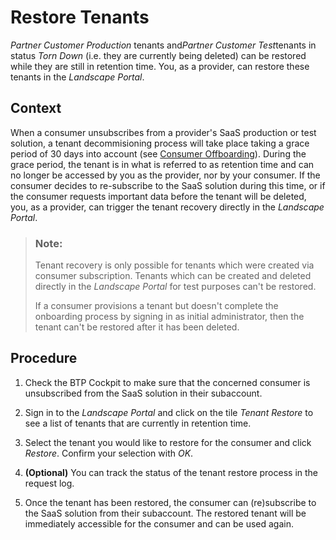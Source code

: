 <!-- loio619c40e93cb2420198aa096492f0a9ef -->

# Restore Tenants

*Partner Customer Production* tenants and*Partner Customer Test*tenants in status *Torn Down* \(i.e. they are currently being deleted\) can be restored while they are still in retention time. You, as a provider, can restore these tenants in the *Landscape Portal*.



## Context

When a consumer unsubscribes from a provider's SaaS production or test solution, a tenant decommisioning process will take place taking a grace period of 30 days into account \(see [Consumer Offboarding](Consumer_Offboarding_c882a2a.md)\). During the grace period, the tenant is in what is referred to as retention time and can no longer be accessed by you as the provider, nor by your consumer. If the consumer decides to re-subscribe to the SaaS solution during this time, or if the consumer requests important data before the tenant will be deleted, you, as a provider, can trigger the tenant recovery directly in the *Landscape Portal*.

> ### Note:  
> Tenant recovery is only possible for tenants which were created via consumer subscription. Tenants which can be created and deleted directly in the *Landscape Portal* for test purposes can't be restored.
> 
> If a consumer provisions a tenant but doesn't complete the onboarding process by signing in as initial administrator, then the tenant can't be restored after it has been deleted.



## Procedure

1.  Check the BTP Cockpit to make sure that the concerned consumer is unsubscribed from the SaaS solution in their subaccount.

2.  Sign in to the *Landscape Portal* and click on the tile *Tenant Restore* to see a list of tenants that are currently in retention time.

3.  Select the tenant you would like to restore for the consumer and click *Restore*. Confirm your selection with *OK*.

4.  **\(Optional\)** You can track the status of the tenant restore process in the request log.

5.  Once the tenant has been restored, the consumer can \(re\)subscribe to the SaaS solution from their subaccount. The restored tenant will be immediately accessible for the consumer and can be used again.


